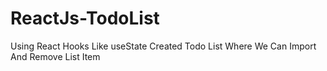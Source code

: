 # ReactJs-TodoList
Using React Hooks Like useState Created Todo List Where We Can Import And Remove List Item
